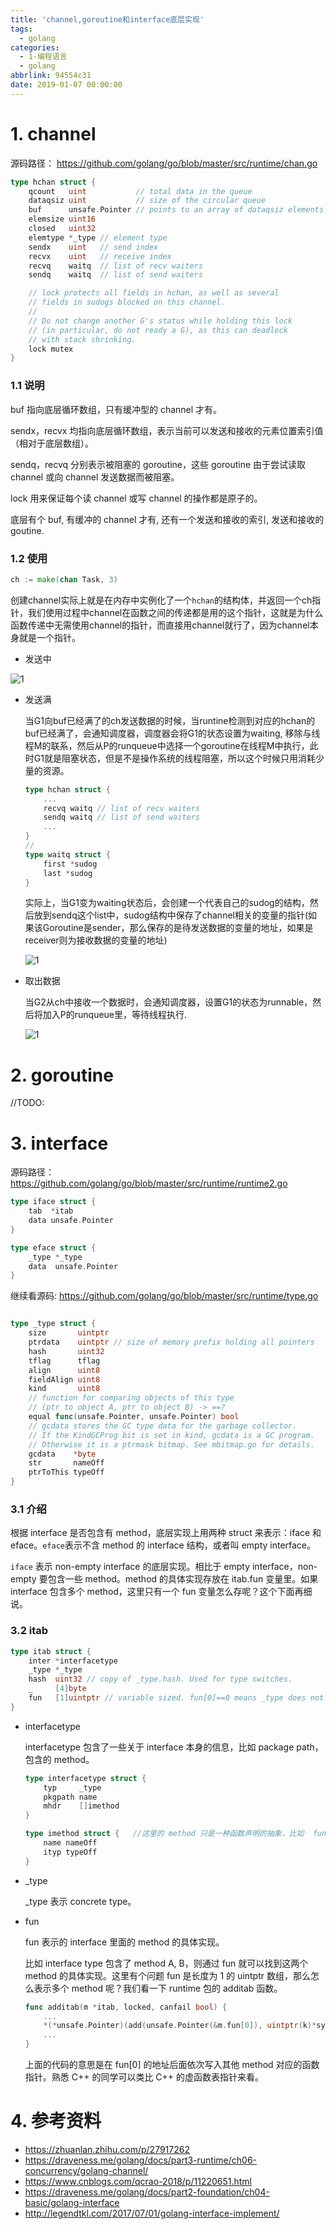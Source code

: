 ```yaml
---
title: 'channel,goroutine和interface底层实现'
tags:
  - golang
categories:
  - 1-编程语言
  - golang
abbrlink: 94554c31
date: 2019-01-07 00:00:00
---
```


# 1. channel 

源码路径： https://github.com/golang/go/blob/master/src/runtime/chan.go

```go
type hchan struct {
	qcount   uint           // total data in the queue
	dataqsiz uint           // size of the circular queue
	buf      unsafe.Pointer // points to an array of dataqsiz elements
	elemsize uint16
	closed   uint32
	elemtype *_type // element type
	sendx    uint   // send index
	recvx    uint   // receive index
	recvq    waitq  // list of recv waiters
	sendq    waitq  // list of send waiters

	// lock protects all fields in hchan, as well as several
	// fields in sudogs blocked on this channel.
	//
	// Do not change another G's status while holding this lock
	// (in particular, do not ready a G), as this can deadlock
	// with stack shrinking.
	lock mutex
}
```

<!-- more -->

### 1.1 说明

buf 指向底层循环数组，只有缓冲型的 channel 才有。

sendx，recvx 均指向底层循环数组，表示当前可以发送和接收的元素位置索引值（相对于底层数组）。

sendq，recvq 分别表示被阻塞的 goroutine，这些 goroutine 由于尝试读取 channel 或向 channel 发送数据而被阻塞。

lock 用来保证每个读 channel 或写 channel 的操作都是原子的。

底层有个 buf, 有缓冲的 channel 才有, 还有一个发送和接收的索引, 发送和接收的 goutine.

### 1.2 使用

```go
ch := make(chan Task, 3)
```

创建channel实际上就是在内存中实例化了一个`hchan`的结构体，并返回一个ch指针，我们使用过程中channel在函数之间的传递都是用的这个指针，这就是为什么函数传递中无需使用channel的指针，而直接用channel就行了，因为channel本身就是一个指针。

+ 发送中

![1](channel,goroutine和interface底层实现/1.gif)



+ 发送满

  当G1向buf已经满了的ch发送数据的时候，当runtine检测到对应的hchan的buf已经满了，会通知调度器，调度器会将G1的状态设置为waiting, 移除与线程M的联系，然后从P的runqueue中选择一个goroutine在线程M中执行，此时G1就是阻塞状态，但是不是操作系统的线程阻塞，所以这个时候只用消耗少量的资源。

  ```go
  type hchan struct { 
      ... 
      recvq waitq // list of recv waiters 
      sendq waitq // list of send waiters 
      ... 
  } 
  // 
  type waitq struct { 
      first *sudog 
      last *sudog 
  } 
  ```

  实际上，当G1变为waiting状态后，会创建一个代表自己的sudog的结构，然后放到sendq这个list中，sudog结构中保存了channel相关的变量的指针(如果该Goroutine是sender，那么保存的是待发送数据的变量的地址，如果是receiver则为接收数据的变量的地址)

  ![1](channel,goroutine和interface底层实现/2.png)

+ 取出数据

  当G2从ch中接收一个数据时，会通知调度器，设置G1的状态为runnable，然后将加入P的runqueue里，等待线程执行.

  ![1](channel,goroutine和interface底层实现/3.png)



# 2. goroutine

//TODO:

# 3. interface

源码路径： https://github.com/golang/go/blob/master/src/runtime/runtime2.go

```go
type iface struct {
	tab  *itab
	data unsafe.Pointer
}

type eface struct {
	_type *_type
	data  unsafe.Pointer
}
```

继续看源码: https://github.com/golang/go/blob/master/src/runtime/type.go

```go

type _type struct {
	size       uintptr
	ptrdata    uintptr // size of memory prefix holding all pointers
	hash       uint32
	tflag      tflag
	align      uint8
	fieldAlign uint8
	kind       uint8
	// function for comparing objects of this type
	// (ptr to object A, ptr to object B) -> ==?
	equal func(unsafe.Pointer, unsafe.Pointer) bool
	// gcdata stores the GC type data for the garbage collector.
	// If the KindGCProg bit is set in kind, gcdata is a GC program.
	// Otherwise it is a ptrmask bitmap. See mbitmap.go for details.
	gcdata    *byte
	str       nameOff
	ptrToThis typeOff
}
```



### 3.1 介绍

根据 interface 是否包含有 method，底层实现上用两种 struct 来表示：iface 和 eface。`eface`表示不含 method 的 interface 结构，或者叫 empty interface。

`iface` 表示 non-empty interface 的底层实现。相比于 empty interface，non-empty 要包含一些 method。method 的具体实现存放在 itab.fun 变量里。如果 interface 包含多个 method，这里只有一个 fun 变量怎么存呢？这个下面再细说。



### 3.2 itab

```go
type itab struct {
	inter *interfacetype
	_type *_type
	hash  uint32 // copy of _type.hash. Used for type switches.
	_     [4]byte
	fun   [1]uintptr // variable sized. fun[0]==0 means _type does not implement inter.
}
```

+ interfacetype

   interfacetype 包含了一些关于 interface 本身的信息，比如 package path，包含的 method。

  ```go
  type interfacetype struct {
      typ     _type
      pkgpath name
      mhdr    []imethod
  }

  type imethod struct {   //这里的 method 只是一种函数声明的抽象，比如  func Print() error
      name nameOff
      ityp typeOff
  }
  ```

+ _type 

  _type 表示 concrete type。

+ fun

  fun 表示的 interface 里面的 method 的具体实现。

  比如 interface type 包含了 method A, B，则通过 fun 就可以找到这两个 method 的具体实现。这里有个问题 fun 是长度为 1 的 uintptr 数组，那么怎么表示多个 method 呢？我们看一下 runtime 包的 additab 函数。

  ```go
  func additab(m *itab, locked, canfail bool) {
      ...
      *(*unsafe.Pointer)(add(unsafe.Pointer(&m.fun[0]), uintptr(k)*sys.PtrSize)) = ifn
      ...
  }
  ```

  上面的代码的意思是在 fun[0] 的地址后面依次写入其他 method 对应的函数指针。熟悉 C++ 的同学可以类比 C++ 的虚函数表指针来看。

# 4. 参考资料

+ https://zhuanlan.zhihu.com/p/27917262
+ https://draveness.me/golang/docs/part3-runtime/ch06-concurrency/golang-channel/
+ https://www.cnblogs.com/qcrao-2018/p/11220651.html
+ https://draveness.me/golang/docs/part2-foundation/ch04-basic/golang-interface
+ http://legendtkl.com/2017/07/01/golang-interface-implement/
